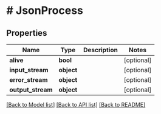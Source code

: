 # # JsonProcess

## Properties

Name | Type | Description | Notes
------------ | ------------- | ------------- | -------------
**alive** | **bool** |  | [optional]
**input_stream** | **object** |  | [optional]
**error_stream** | **object** |  | [optional]
**output_stream** | **object** |  | [optional]

[[Back to Model list]](../../README.md#models) [[Back to API list]](../../README.md#endpoints) [[Back to README]](../../README.md)
